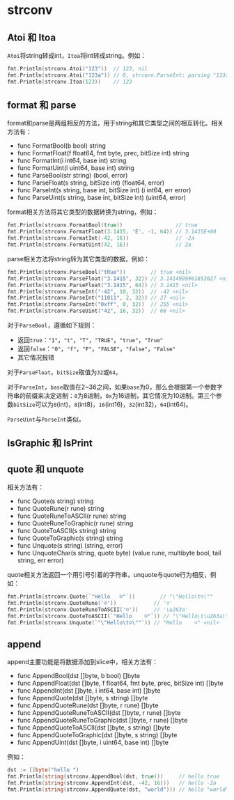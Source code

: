 # strconv

## Atoi 和 Itoa

`Atoi`将string转成int，`Itoa`将int转成string。例如：

```go
fmt.Println(strconv.Atoi("123"))  // 123, nil
fmt.Println(strconv.Atoi("123a")) // 0, strconv.ParseInt: parsing "123a": invalid syntax
fmt.Println(strconv.Itoa(123))    // 123
```

## format 和 parse

format和parse是两组相反的方法，用于string和其它类型之间的相互转化。相关方法有：

- func FormatBool(b bool) string
- func FormatFloat(f float64, fmt byte, prec, bitSize int) string
- func FormatInt(i int64, base int) string
- func FormatUint(i uint64, base int) string
- func ParseBool(str string) (bool, error)
- func ParseFloat(s string, bitSize int) (float64, error)
- func ParseInt(s string, base int, bitSize int) (i int64, err error)
- func ParseUint(s string, base int, bitSize int) (uint64, error)

format相关方法将其它类型的数据转换为string，例如：

```go
fmt.Println(strconv.FormatBool(true))                 // true
fmt.Println(strconv.FormatFloat(3.1415, 'E', -1, 64)) // 3.1415E+00
fmt.Println(strconv.FormatInt(-42, 16))               // -2a
fmt.Println(strconv.FormatUint(42, 16))               // 2a
```

parse相关方法将string转为其它类型的数据，例如：

```go
fmt.Println(strconv.ParseBool("tRue"))        // true <nil>
fmt.Println(strconv.ParseFloat("3.1415", 32)) // 3.1414999961853027 <nil>
fmt.Println(strconv.ParseFloat("3.1415", 64)) // 3.1415 <nil>
fmt.Println(strconv.ParseInt("-42", 10, 32))  // -42 <nil>
fmt.Println(strconv.ParseInt("11011", 2, 32)) // 27 <nil>
fmt.Println(strconv.ParseInt("0xff", 0, 32))  // 255 <nil>
fmt.Println(strconv.ParseUint("42", 16, 32))  // 66 <nil>
```

对于`ParseBool`，遵循如下规则：

- 返回`true`：`"1"`，`"t"`，`"T"`，`"TRUE"`，`"true"`，`"True"`
- 返回`false`：`"0"`，`"f"`，`"F"`，`"FALSE"`，`"false"`，`"False"`
- 其它情况报错

对于`ParseFloat`，`bitSize`取值为`32`或`64`。

对于`ParseInt`，`base`取值在2~36之间，如果`base`为0，那么会根据第一个参数字符串的前缀来决定进制：`0`为8进制，`0x`为16进制，其它情况为10进制。第三个参数`bitSize`可以为`0`(int)，`8`(int8)，`16`(int16)，`32`(int32)，`64`(int64)。

`ParseUint`与`ParseInt`类似。

## IsGraphic 和 IsPrint

## quote 和 unquote

相关方法有：

- func Quote(s string) string
- func QuoteRune(r rune) string
- func QuoteRuneToASCII(r rune) string
- func QuoteRuneToGraphic(r rune) string
- func QuoteToASCII(s string) string
- func QuoteToGraphic(s string) string
- func Unquote(s string) (string, error)
- func UnquoteChar(s string, quote byte) (value rune, multibyte bool, tail string, err error)

quote相关方法返回一个用引号引着的字符串，unquote与quote行为相反，例如：

```go
fmt.Println(strconv.Quote(`"Hello   ☺"`))        // "\"Hello\t☺\""
fmt.Println(strconv.QuoteRune('☺'))            // '☺'
fmt.Println(strconv.QuoteRuneToASCII('☺'))     // '\u263a'
fmt.Println(strconv.QuoteToASCII(`"Hello    ☺"`)) // "\"Hello\t\u263a\""
fmt.Println(strconv.Unquote(`"\"Hello\t☺\""`)) // "Hello    ☺" <nil>
```

## append

append主要功能是将数据添加到slice中，相关方法有：

- func AppendBool(dst []byte, b bool) []byte
- func AppendFloat(dst []byte, f float64, fmt byte, prec, bitSize int) []byte
- func AppendInt(dst []byte, i int64, base int) []byte
- func AppendQuote(dst []byte, s string) []byte
- func AppendQuoteRune(dst []byte, r rune) []byte
- func AppendQuoteRuneToASCII(dst []byte, r rune) []byte
- func AppendQuoteRuneToGraphic(dst []byte, r rune) []byte
- func AppendQuoteToASCII(dst []byte, s string) []byte
- func AppendQuoteToGraphic(dst []byte, s string) []byte
- func AppendUint(dst []byte, i uint64, base int) []byte

例如：

```go
dst := []byte("hello ")
fmt.Println(string(strconv.AppendBool(dst, true)))     // hello true
fmt.Println(string(strconv.AppendInt(dst, -42, 16)))   // hello -2a
fmt.Println(string(strconv.AppendQuote(dst, "world"))) // hello "world"
```
